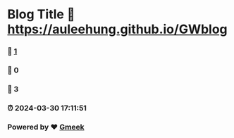 # Blog Title :link: https://auleehung.github.io/GWblog 
### :page_facing_up: [1](https://auleehung.github.io/GWblog/tag.html) 
### :speech_balloon: 0 
### :hibiscus: 3 
### :alarm_clock: 2024-03-30 17:11:51 
### Powered by :heart: [Gmeek](https://github.com/Meekdai/Gmeek)
